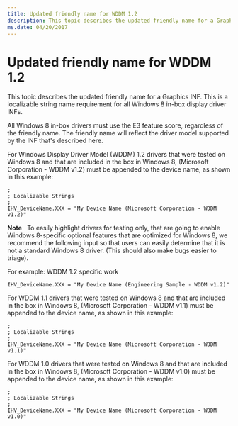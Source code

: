 ```yaml
---
title: Updated friendly name for WDDM 1.2
description: This topic describes the updated friendly name for a Graphics INF. This is a localizable string name requirement for all Windows 8 in-box display driver INFs.
ms.date: 04/20/2017
---
```


# Updated friendly name for WDDM 1.2


This topic describes the updated friendly name for a Graphics INF. This is a localizable string name requirement for all Windows 8 in-box display driver INFs.

All Windows 8 in-box drivers must use the E3 feature score, regardless of the friendly name. The friendly name will reflect the driver model supported by the INF that's described here.

For Windows Display Driver Model (WDDM) 1.2 drivers that were tested on Windows 8 and that are included in the box in Windows 8, (Microsoft Corporation - WDDM v1.2) must be appended to the device name, as shown in this example:

``` syntax
;
; Localizable Strings
;
IHV_DeviceName.XXX = "My Device Name (Microsoft Corporation - WDDM v1.2)"
```

**Note**  
To easily highlight drivers for testing only, that are going to enable Windows 8-specific optional features that are optimized for Windows 8, we recommend the following input so that users can easily determine that it is not a standard Windows 8 driver. (This should also make bugs easier to triage).

 

For example: WDDM 1.2 specific work

``` syntax
IHV_DeviceName.XXX = "My Device Name (Engineering Sample - WDDM v1.2)"
```

For WDDM 1.1 drivers that were tested on Windows 8 and that are included in the box in Windows 8, (Microsoft Corporation - WDDM v1.1) must be appended to the device name, as shown in this example:

``` syntax
;
; Localizable Strings
;
IHV_DeviceName.XXX = "My Device Name (Microsoft Corporation - WDDM v1.1)"
```

For WDDM 1.0 drivers that were tested on Windows 8 and that are included in the box in Windows 8, (Microsoft Corporation - WDDM v1.0) must be appended to the device name, as shown in this example:

``` syntax
;
; Localizable Strings
;
IHV_DeviceName.XXX = "My Device Name (Microsoft Corporation - WDDM v1.0)"
```

 

 





